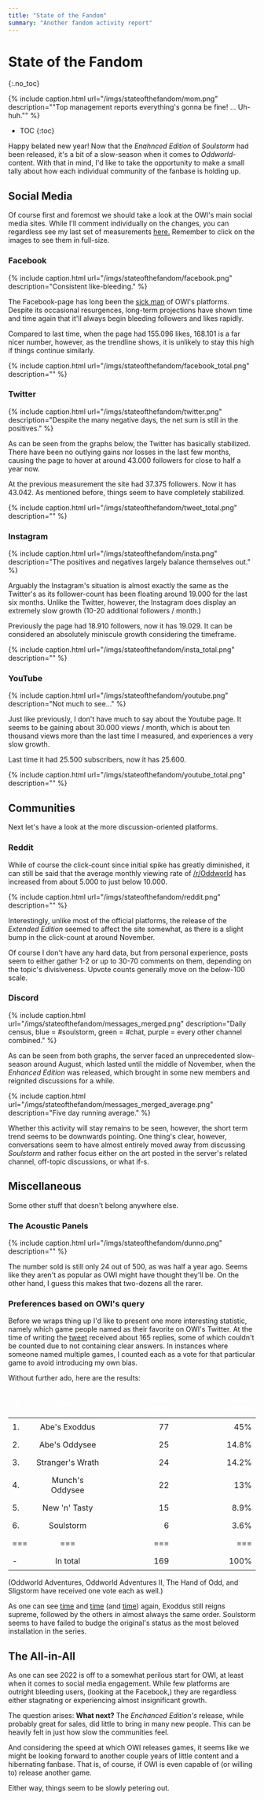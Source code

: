 ```yaml
---
title: "State of the Fandom"
summary: "Another fandom activity report"
---
```


<style>
.floater .figure_box:nth-child(1), #markdown-toc {
    float: right;
    margin-left: 1rem;
}
</style>

# State of the Fandom
{:.no_toc}

{% include caption.html url="/imgs/stateofthefandom/mom.png" description="\"Top management reports
everything's gonna be fine! ... Uh-huh.\"" %}

- TOC
{:toc}

Happy belated new year! Now that the _Enahnced Edition_ of _Soulstorm_ had been released, it's a bit
of a slow-season when it comes to _Oddworld_-content. With that in mind, I'd like to take the
opportunity to make a small tally about how each individual community of the fanbase is holding up.

## Social Media

Of course first and foremost we should take a look at the OWI's main social media sites. While I'll
comment individually on the changes, you can regardless see my last set of measurements
[here.](/activity) Remember to click on the images to see them in full-size.

### Facebook

<div class="floater" markdown=1>

{% include caption.html url="/imgs/stateofthefandom/facebook.png" description="Consistent like-bleeding." %}

The Facebook-page has long been the [sick man](https://en.wikipedia.org/wiki/Sick_man_of_Europe) of
OWI's platforms. Despite its occasional resurgences, long-term projections have shown time and time
again that it'll always begin bleeding followers and likes rapidly.

Compared to last time, when the page had 155.096 likes, 168.101 is a far nicer number, however, as
the trendline shows, it is unlikely to stay this high if things continue similarly.

{% include caption.html url="/imgs/stateofthefandom/facebook_total.png" description="" %}

</div>

### Twitter

<div class="floater" markdown=1>

{% include caption.html url="/imgs/stateofthefandom/twitter.png" description="Despite the many
negative days, the net sum is still in the positives." %}

As can be seen from the graphs below, the Twitter has basically stabilized. There have been no
outlying gains nor losses in the last few months, causing the page to hover at around 43.000
followers for close to half a year now.

At the previous measurement the site had 37.375 followers. Now it has 43.042. As mentioned before,
things seem to have completely stabilized.

{% include caption.html url="/imgs/stateofthefandom/tweet_total.png" description="" %}

</div>

### Instagram

<div class="floater" markdown=1>

{% include caption.html url="/imgs/stateofthefandom/insta.png" description="The positives and
negatives largely balance themselves out." %}

Arguably the Instagram's situation is almost exactly the same as the Twitter's as its follower-count
has been floating around 19.000 for the last six months. Unlike the Twitter, however, the Instagram
does display an extremely slow growth (10-20 additional followers / month.)

Previously the page had 18.910 followers, now it has 19.029. It can be considered an absolutely
miniscule growth considering the timeframe.

{% include caption.html url="/imgs/stateofthefandom/insta_total.png" description="" %}

</div>

### YouTube

<div class="floater" markdown=1>

{% include caption.html url="/imgs/stateofthefandom/youtube.png" description="Not much to see..." %}

Just like previously, I don't have much to say about the Youtube page. It seems to be gaining about
30.000 views / month, which is about ten thousand views more than the last time I measured, and
experiences a very slow growth.

Last time it had 25.500 subscribers, now it has 25.600.

{% include caption.html url="/imgs/stateofthefandom/youtube_total.png" description="" %}

</div>

## Communities

Next let's have a look at the more discussion-oriented platforms.

### Reddit

While of course the click-count since initial spike has greatly diminished, it can still be said
that the average monthly viewing rate of [/r/Oddworld](https://reddit.com/r/Oddworld) has increased
from about 5.000 to just below 10.000.

{% include caption.html url="/imgs/stateofthefandom/reddit.png" description="" %}

Interestingly, unlike most of the official platforms, the release of the _Extended Edition_ seemed
to affect the site somewhat, as there is a slight bump in the click-count at around November.

Of course I don't have any hard data, but from personal experience, posts seem to either gather 1-2
or up to 30-70 comments on them, depending on the topic's divisiveness. Upvote counts generally move
on the below-100 scale.

### Discord

{% include caption.html url="/imgs/stateofthefandom/messages_merged.png" description="Daily census,
blue = #soulstorm, green = #chat, purple = every other channel combined." %}

As can be seen from both graphs, the server faced an unprecedented slow-season around August, which
lasted until the middle of November, when the _Enhanced Edition_ was released, which brought in some
new members and reignited discussions for a while.

{% include caption.html url="/imgs/stateofthefandom/messages_merged_average.png" description="Five
day running average." %}

Whether this activity will stay remains to be seen, however, the short term trend seems to be
downwards pointing. One thing's clear, however, conversations seem to have almost entirely moved
away from discussing *Soulstorm* and rather focus either on the art posted in the server's related
channel, off-topic discussions, or what if-s. 

## Miscellaneous

Some other stuff that doesn't belong anywhere else.

### The Acoustic Panels

{% include caption.html url="/imgs/stateofthefandom/dunno.png" description="" %}

The number sold is still only 24 out of 500, as was half a year ago. Seems like they aren't as
popular as OWI might have thought they'll be. On the other hand, I guess this makes that two-dozens
all the rarer.

### Preferences based on OWI's query

Before we wraps thing up I'd like to present one more interesting statistic, namely which game
people named as their favorite on OWI's Twitter. At the time of writing the
[tweet](https://twitter.com/OddworldInc/status/1480607373316214786) received about 165 replies, some
of which couldn't be counted due to not containing clear answers. In instances where someone named
multiple games, I counted each as a vote for that particular game to avoid introducing my own bias.

Without further ado, here are the results:

| Nr. |       Game       | Number of votes | Percentage of Votes |
| :-- | :--------------: | --------------: | ------------------: |
| 1.  |  Abe's Exoddus   |              77 |                 45% |
| 2.  |  Abe's Oddysee   |              25 |               14.8% |
| 3.  | Stranger's Wrath |              24 |               14.2% |
| 4.  | Munch's Oddysee  |              22 |                 13% |
| 5.  |  New 'n' Tasty   |              15 |                8.9% |
| 6.  |    Soulstorm     |               6 |                3.6% |
| === |       ===        |             === |                 === |
| -   |     In total     |             169 |                100% |

(Oddworld Adventures, Oddworld Adventures II, The Hand of Odd, and Sligstorm have received one vote
each as well.)

<style>
    table, th, td {
        border: 1px solid var(--font-color);
    }

    th {
        background: var(--header-bg);
        color: white;
    }

    th, td {
        padding: 0.5rem;
    }
</style>

As one can see [time](/newsurvey) and [time](/swgiveaway) (and [time](/survey)) again, Exoddus still
reigns supreme, followed by the others in almost always the same order. Soulstorm seems to have
failed to budge the original's status as the most beloved installation in the series.

## The All-in-All

As one can see 2022 is off to a somewhat perilous start for OWI, at least when it comes to social
media engagement. While few platforms are outright bleeding users, (looking at the Facebook,) they
are regardless either stagnating or experiencing almost insignificant growth.

The question arises: **What next?** The *Enchanced Edition's* release, while probably great for sales,
did little to bring in many new people. This can be heavily felt in just how slow the communities
feel.

And considering the speed at which OWI releases games, it seems like we might be looking forward to
another couple years of little content and a hibernating fanbase. That is, of course, if OWI is even
capable of (or willing to) release another game.

Either way, things seem to be slowly petering out.